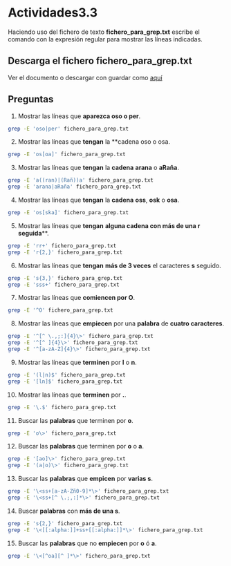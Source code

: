 # Actividades3.3
Haciendo uso del fichero de texto **fichero_para_grep.txt** escribe el comando con la expresión regular para mostrar las líneas indicadas.
## Descarga el fichero fichero_para_grep.txt
Ver el documento o descargar con guardar como [aquí](fichero_para_grep.txt)

## Preguntas
1. Mostrar las líneas que **aparezca oso o per**.
```sh
grep -E 'oso|per' fichero_para_grep.txt
```
2. Mostrar las líneas que **tengan** la **cadena oso o osa.
```sh
grep -E 'os[oa]' fichero_para_grep.txt
```
3. Mostrar las líneas que **tengan** la **cadena** **arana** o **aRaña**.
```sh
grep -E 'a((ran)|(Rañ))a' fichero_para_grep.txt
grep -E 'arana|aRaña' fichero_para_grep.txt
```
4. Mostrar las líneas que **tengan** la **cadena** **oss**, **osk** o **osa**.
```sh
grep -E 'os[ska]' fichero_para_grep.txt
```
5. Mostrar las líneas que **tengan** **alguna cadena con más de una r seguida****.
```sh
grep -E 'rr+' fichero_para_grep.txt
grep -E 'r{2,}' fichero_para_grep.txt
```
6. Mostrar las líneas que **tengan** ****más de 3 veces**** el caracteres **s** seguido.
```sh
grep -E 's{3,}' fichero_para_grep.txt
grep -E 'sss+' fichero_para_grep.txt
```
7. Mostrar las líneas que **comiencen por O**.
```sh
grep -E '^O' fichero_para_grep.txt
```
8. Mostrar las líneas que **empiecen** por una **palabra** de **cuatro caracteres**.
```sh
grep -E '^[^ \.,;:]{4}\>' fichero_para_grep.txt
grep -E '^[^ ]{4}\>' fichero_para_grep.txt
grep -E '^[a-zA-Z]{4}\>' fichero_para_grep.txt
```
9. Mostrar las líneas que **terminen** por **l** o **n**.
```sh
grep -E '(l|n)$' fichero_para_grep.txt 
grep -E '[ln]$' fichero_para_grep.txt
```
10. Mostrar las líneas que **terminen** por **.**.
```sh
grep -E '\.$' fichero_para_grep.txt
```
11. Buscar las **palabras** que terminen por **o**.
```sh
grep -E 'o\>' fichero_para_grep.txt
```
12. Buscar las **palabras** que terminen por **o** o **a**.
```sh
grep -E '[ao]\>' fichero_para_grep.txt
grep -E '(a|o)\>' fichero_para_grep.txt 
```
13. Buscar las **palabras** que **empicen** por **varias s**.
```sh
grep -E '\<ss+[a-zA-Zñ0-9]*\>' fichero_para_grep.txt
grep -E '\<ss+[^ \.;,:]*\>' fichero_para_grep.txt
```
14. Buscar **palabras** con **más de una s**.
```sh
grep -E 's{2,}' fichero_para_grep.txt
grep -E '\<[[:alpha:]]+ss+[[:alpha:]]*\>' fichero_para_grep.txt
```
15. Buscar las **palabras** que no **empiecen** por **o** ó **a**.
```sh
grep -E '\<[^oa][^ ]*\>' fichero_para_grep.txt
```
